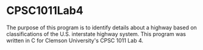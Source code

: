 # CPSC1011Lab4

The purpose of this program is to identify details about a highway based on classifications of the U.S. interstate highway system.
This program was written in C for Clemson University's CPSC 1011 Lab 4.
